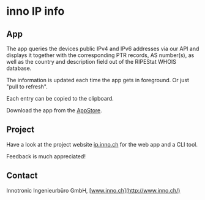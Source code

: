 # inno IP info

## App
The app queries the devices public IPv4 and IPv6 addresses via our API and displays it together with the corresponding PTR records, AS number(s), as well as the country and description field out of the RIPEStat WHOIS  database.

The information is updated each time the app gets in foreground. Or just "pull to refresh".

Each entry can be copied to the clipboard.

Download the app from the [AppStore](https://itunes.apple.com/us/app/inno-ip-info/id1056812420).


## Project
Have a look at the project website [ip.inno.ch](http://ip.inno.ch/) for the web app and a CLI tool.

Feedback is much appreciated!


## Contact
Innotronic Ingenieurbüro GmbH, [www.inno.ch](http://www.inno.ch/)
